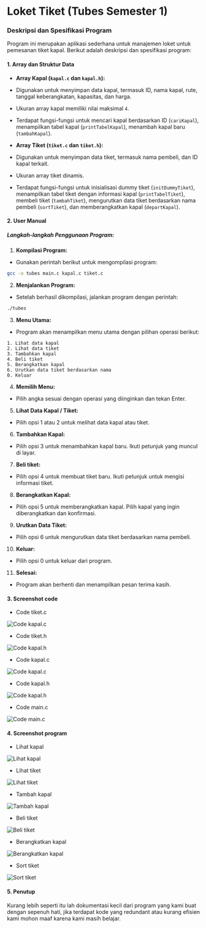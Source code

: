 
# Loket Tiket (Tubes Semester 1)

### Deskripsi dan Spesifikasi Program

Program ini merupakan aplikasi sederhana untuk manajemen loket untuk pemesanan tiket kapal. Berikut adalah deskripsi dan spesifikasi program:

#### 1. Array dan Struktur Data

-  **Array Kapal (`kapal.c` dan `kapal.h`):**
- Digunakan untuk menyimpan data kapal, termasuk ID, nama kapal, rute, tanggal keberangkatan, kapasitas, dan harga.
- Ukuran array kapal memiliki nilai maksimal `4`.
- Terdapat fungsi-fungsi untuk mencari kapal berdasarkan ID (`cariKapal`), menampilkan tabel kapal (`printTabelKapal`), menambah kapal baru (`tambahKapal`).

-  **Array Tiket (`tiket.c` dan `tiket.h`):**
- Digunakan untuk menyimpan data tiket, termasuk nama pembeli, dan ID kapal terkait.
- Ukuran array tiket dinamis.
- Terdapat fungsi-fungsi untuk inisialisasi dummy tiket (`initDummyTiket`), menampilkan tabel tiket dengan informasi kapal (`printTabelTiket`), membeli tiket (`tambahTiket`), mengurutkan data tiket berdasarkan nama pembeli (`sortTiket`), dan memberangkatkan kapal (`departKapal`).

#### 2. User Manual

##### Langkah-langkah Penggunaan Program:

1.  **Kompilasi Program:**

- Gunakan perintah berikut untuk mengompilasi program:
```bash
gcc -o tubes main.c kapal.c tiket.c
```

2.  **Menjalankan Program:**

- Setelah berhasil dikompilasi, jalankan program dengan perintah:
```bash
./tubes
```

3.  **Menu Utama:**

- Program akan menampilkan menu utama dengan pilihan operasi berikut:
```
1. Lihat data kapal
2. Lihat data tiket
3. Tambahkan kapal
4. Beli tiket
5. Berangkatkan kapal
6. Urutkan data tiket berdasarkan nama
0. Keluar
```

4.  **Memilih Menu:**

- Pilih angka sesuai dengan operasi yang diinginkan dan tekan Enter.

5.  **Lihat Data Kapal / Tiket:**

- Pilih opsi 1 atau 2 untuk melihat data kapal atau tiket.

6.  **Tambahkan Kapal:**

- Pilih opsi 3 untuk menambahkan kapal baru. Ikuti petunjuk yang muncul di layar.

7.  **Beli tiket:**

- Pilih opsi 4 untuk membuat tiket baru. Ikuti petunjuk untuk mengisi informasi tiket.

8.  **Berangkatkan Kapal:**

- Pilih opsi 5 untuk memberangkatkan kapal. Pilih kapal yang ingin diberangkatkan dan konfirmasi.

9.  **Urutkan Data Tiket:**

- Pilih opsi 6 untuk mengurutkan data tiket berdasarkan nama pembeli.

10.  **Keluar:**

- Pilih opsi 0 untuk keluar dari program.

11.  **Selesai:**

- Program akan berhenti dan menampilkan pesan terima kasih.

#### 3. Screenshot code

- Code tiket.c

![Code kapal.c](./screenshots/code/tiketc.png)

- Code tiket.h

![Code kapal.h](./screenshots/code/tiketh.png)

- Code kapal.c

![Code kapal.c](./screenshots/code/kapalc.png)

- Code kapal.h

![Code kapal.h](./screenshots/code/kapalh.png)

- Code main.c

![Code main.c](./screenshots/code/main.png)

#### 4. Screenshot program

- Lihat kapal

![Lihat kapal](./screenshots/output/lihat-kapal.png)

- Lihat tiket

![Lihat tiket](./screenshots/output/lihat-tiket.png)

- Tambah kapal

![Tambah kapal](./screenshots/output/tambah-kapal.png)

- Beli tiket

![Beli tiket](./screenshots/output/tambah-tiket.png)

- Berangkatkan kapal

![Berangkatkan kapal](./screenshots/output/depart-kapal.png)

- Sort tiket

![Sort tiket](./screenshots/output/sort-tiket.png)

#### 5. Penutup

Kurang lebih seperti itu lah dokumentasi kecil dari program yang kami buat dengan sepenuh hati, jika terdapat kode yang redundant atau kurang efisien kami mohon maaf karena kami masih belajar.
